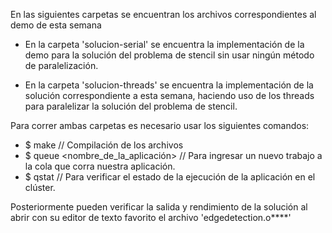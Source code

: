 En las siguientes carpetas se encuentran los archivos correspondientes al demo de esta semana

- En la carpeta 'solucion-serial' se encuentra la implementación de la demo para la solución del problema de stencil sin usar ningún método de paralelización.

- En la carpeta 'solucion-threads' se encuentra la implementación de la solución correspondiente a esta semana, haciendo uso de los threads para paralelizar la solución del problema de stencil.

Para correr ambas carpetas es necesario usar los siguientes comandos:

- $ make // Compilación de los archivos
- $ queue <nombre_de_la_aplicación> // Para ingresar un nuevo trabajo a la cola que corra nuestra aplicación.
- $ qstat // Para verificar el estado de la ejecución de la aplicación en el clúster.

Posteriormente pueden verificar la salida y rendimiento de la solución al abrir con su editor de texto favorito el archivo 'edgedetection.o****'

